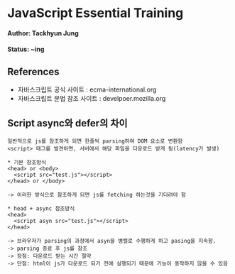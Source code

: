 # JavaScript Essential Training

#### Author: Tackhyun Jung

#### Status: ~ing

## References

* 자바스크립트 공식 사이트 : ecma-international.org
* 자바스크립트 문법 참조 사이트 : develpoer.mozilla.org

## Script async와 defer의 차이
```
일반적으로 js를 참조하게 되면 한줄씩 parsing하여 DOM 요소로 변환함
<script> 태그를 발견하면, 서버에서 해당 파일을 다운로드 받게 됨(latency가 발생)

* 기본 참조방식 
<head> or <body>
  <script src="test.js"></script>
</head> or </body>

-> 이러한 방식으로 참조하게 되면 js를 fetching 하는것을 기다려야 함

* head + async 참조방식
<head>
  <script asyn src="test.js"></script>
</head>

-> 브라우저가 parsing의 과정에서 asyn을 병렬로 수행하게 하고 pasing을 지속함. 
-> parsing 종료 후 js를 참조
-> 장점: 다운로드 받는 시간 절약
-> 단점: html이 js가 다운로드 되기 전에 실행되기 때문에 기능이 동작하지 않을 수 있음



```
